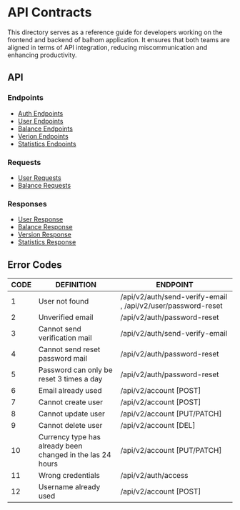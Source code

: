# API Contracts

This directory serves as a reference guide for developers working on the frontend and backend of balhom application. It ensures that both teams are aligned in terms of API integration, reducing miscommunication and enhancing productivity.


## API

### Endpoints

* [Auth Endpoints](./endpoints/auth-endpoints.md)
* [User Endpoints](./endpoints/user-endpoints.md)
* [Balance Endpoints](./endpoints/balance-endpoints.md)
* [Verion Endpoints](./endpoints/version-endpoints.md)
* [Statistics Endpoints](./endpoints/statistics-endpoints.md)

### Requests

* [User Requests](./requests/user-requests.md)
* [Balance Requests](./requests/balance-requests.md)

### Responses

* [User Response](./responses/user-response.md)
* [Balance Response](./responses/balance-responses.md)
* [Version Response](./responses/version-response.md)
* [Statistics Response](./responses/statistics-responses.md)


## Error Codes

| CODE | DEFINITION                                                 | ENDPOINT                                                     |
| ---- | ---------------------------------------------------------- | ------------------------------------------------------------ |
| 1    | User not found                                             | /api/v2/auth/send-verify-email , /api/v2/user/password-reset |
| 2    | Unverified email                                           | /api/v2/auth/password-reset                                  |
| 3    | Cannot send verification mail                              | /api/v2/auth/send-verify-email                               |
| 4    | Cannot send reset password mail                            | /api/v2/auth/password-reset                                  |
| 5    | Password can only be reset 3 times a day                   | /api/v2/auth/password-reset                                  |
| 6    | Email already used                                         | /api/v2/account [POST]                                       |
| 7    | Cannot create user                                         | /api/v2/account [POST]                                       |
| 8    | Cannot update user                                         | /api/v2/account [PUT/PATCH]                                  |
| 9    | Cannot delete user                                         | /api/v2/account [DEL]                                        |
| 10   | Currency type has already been changed in the las 24 hours | /api/v2/account [PUT/PATCH]                                  |
| 11   | Wrong credentials                                          | /api/v2/auth/access                                          |
| 12   | Username already used                                      | /api/v2/account [POST]                                       |
